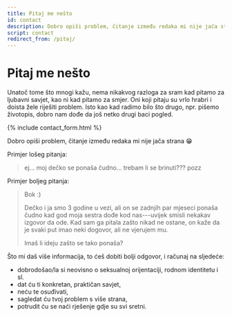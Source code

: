 ```yaml
---
title: Pitaj me nešto
id: contact
description: Dobro opiši problem, čitanje između redaka mi nije jača strana :D
script: contact
redirect_from: /pitaj/
---
```


# Pitaj me nešto

Unatoč tome što mnogi kažu, nema nikakvog razloga za sram kad pitamo za ljubavni savjet, kao ni kad pitamo za smjer. Oni koji pitaju su vrlo hrabri i doista žele riješiti problem. Isto kao kad radimo bilo što drugo, npr. pišemo životopis, dobro nam dođe da još netko drugi baci pogled.

{% include contact_form.html %}

Dobro opiši problem, čitanje između redaka mi nije jača strana :grin:

Primjer lošeg pitanja:

> ej... moj dečko se ponaša čudno... trebam li se brinuti??? pozz

Primjer boljeg pitanja:

> Bok :)
>
> Dečko i ja smo 3 godine u vezi, ali on se zadnjih par mjeseci ponaša čudno kad god moja sestra dođe kod nas---uvijek smisli nekakav izgovor da ode. Kad sam ga pitala zašto nikad ne ostane, on kaže da je svaki put imao neki dogovor, ali ne vjerujem mu.
>
> Imaš li ideju zašto se tako ponaša?

Što mi daš više informacija, to ćeš dobiti bolji odgovor, i računaj na sljedeće:

  - dobrodošao/la si neovisno o seksualnoj orijentaciji, rodnom identitetu i sl.
  - dat ću ti konkretan, praktičan savjet,
  - neću te osuđivati,
  - sagledat ću tvoj problem s više strana,
  - potrudit ću se naći rješenje gdje su svi sretni.
